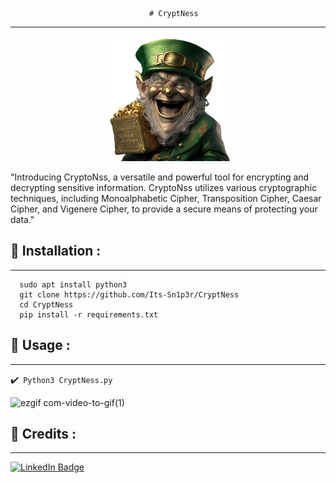                                    # CryptNess
---
<p align="center">
<img src="logo.png" alt="center" style="width:200px; height:200px"/>
</p>
"Introducing CryptoNss, a versatile and powerful tool for encrypting and decrypting sensitive information. CryptoNss utilizes various cryptographic techniques, including Monoalphabetic Cipher, Transposition Cipher, Caesar Cipher, and Vigenere Cipher, to provide a secure means of protecting your data."

## :pushpin: Installation :
---

``` 
  sudo apt install python3
  git clone https://github.com/Its-Sn1p3r/CryptNess
  cd CryptNess
  pip install -r requirements.txt
```
## :pushpin: Usage :
---
✔️`` Python3 CryptNess.py``

![ezgif com-video-to-gif(1)](https://user-images.githubusercontent.com/111459230/236076463-5be9b25b-7bbf-4323-b7bc-4f6be611b93f.gif)
## 📜 Credits :
---


[![LinkedIn Badge](https://img.shields.io/badge/LinkedIn-0077B5?style=for-the-badge&logo=linkedin&logoColor=white)](https://www.linkedin.com/in/elmehdi-chbani/)


